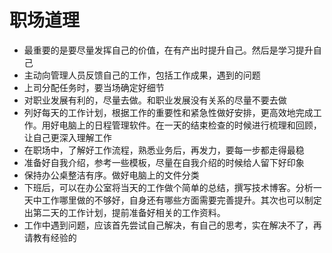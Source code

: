 # 职场道理
- 最重要的是要尽量发挥自己的价值，在有产出时提升自己。然后是学习提升自己
- 主动向管理人员反馈自己的工作，包括工作成果，遇到的问题
- 上司分配任务时，要当场确定好细节
- 对职业发展有利的，尽量去做。和职业发展没有关系的尽量不要去做
- 列好每天的工作计划，根据工作的重要性和紧急性做好安排，更高效地完成工作。用好电脑上的日程管理软件。在一天的结束检查的时候进行梳理和回顾，让自己更深入理解工作
- 在职场中，了解好工作流程，熟悉业务后，再发力，要每一步都走得最稳
- 准备好自我介绍，参考一些模板，尽量在自我介绍的时候给人留下好印象
- 保持办公桌整洁有序。做好电脑上的文件分类
- 下班后，可以在办公室将当天的工作做个简单的总结，撰写技术博客。分析一天中工作哪里做的不够好，自身还有哪些方面需要完善提升。其次也可以制定出第二天的工作计划，提前准备好相关的工作资料。
- 工作中遇到问题，应该首先尝试自己解决，有自己的思考，实在解决不了，再请教有经验的
